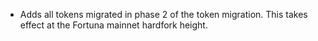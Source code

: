 * Adds all tokens migrated in phase 2 of the token migration. This takes effect at the Fortuna mainnet hardfork height.
